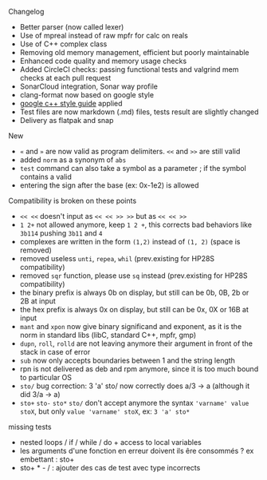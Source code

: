Changelog

- Better parser (now called lexer)
- Use of mpreal instead of raw mpfr for calc on reals
- Use of C++ complex class
- Removing old memory management, efficient but poorly maintainable
- Enhanced code quality and memory usage checks
- Added CircleCI checks: passing functional tests and valgrind mem checks at each pull request
- SonarCloud integration, Sonar way profile
- clang-format now based on google style
- [google c++ style guide](https://google.github.io/styleguide/cppguide.html) applied
- Test files are now markdown (.md) files, tests result are slightly changed
- Delivery as flatpak and snap

New
- `«` and `»` are now valid as program delimiters. `<<` and `>>` are still valid
- added `norm` as a synonym of `abs`
- `test` command can also take a symbol as a parameter ; if the symbol contains a valid
- entering the sign after the base (ex: 0x-1e2) is allowed

Compatibility is broken on these points
- `<< <<` doesn't input as `<< << >> >>` but as `<< << >>`
- `1 2+` not allowed anymore, keep `1 2 +`, this corrects bad behaviors like `3b114` pushing `3b11` and `4`
- complexes are written in the form `(1,2)` instead of `(1, 2)` (space is removed)
- removed useless `unti`, `repea`, `whil` (prev.existing for HP28S compatibility)
- removed `sqr` function, please use `sq` instead (prev.existing for HP28S compatibility)
- the binary prefix is always 0b on display, but still can be 0b, 0B, 2b or 2B at input
- the hex prefix is always 0x on display, but still can be 0x, 0X or 16B at input
- `mant` and `xpon` now give binary significand and exponent, as it is the norm in standard libs (libC, standard C++, mpfr, gmp)
- `dupn`, `roll`, `rolld` are not leaving anymore their argument in front of the stack in case of error
- `sub` now only accepts boundaries between 1 and the string length
- rpn is not delivered as deb and rpm anymore, since it is too much bound to particular OS
- `sto/` bug correction: 3 'a' sto/ now correctly does a/3 -> a (although it did 3/a -> a)
- `sto+` `sto-` `sto*` `sto/` don't accept anymore the syntax `'varname' value stoX`, but only `value 'varname' stoX`, ex: `3 'a' sto*`

missing tests
- nested loops / if / while / do + access to local variables
- les arguments d'une fonction en erreur doivent ils êre consommés ?
    ex embettant : sto+
- sto+ * - / : ajouter des cas de test avec type incorrects